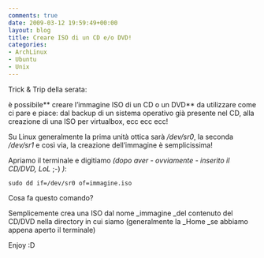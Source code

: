 ```yaml
---
comments: true
date: 2009-03-12 19:59:49+00:00
layout: blog
title: Creare ISO di un CD e/o DVD!
categories:
- ArchLinux
- Ubuntu
- Unix
---
```


Trick & Trip della serata:

è possibile** creare l’immagine ISO di un CD o un DVD** da utilizzare come ci pare e piace: dal backup di un sistema operativo già presente nel CD, alla creazione di una ISO per virtualbox, ecc ecc ecc!


Su Linux generalmente la prima unità ottica sarà _/dev/sr0_, la seconda _/dev/sr1_ e così via, la creazione dell’immagine è semplicissima!




Apriamo il terminale e digitiamo _(dopo aver - ovviamente - inserito il CD/DVD, LoL_ ;-) _)_:




`sudo dd if=/dev/sr0 of=immagine.iso`



Cosa fa questo comando?

Semplicemente crea una ISO dal nome _immagine _del contenuto del CD/DVD nella directory in cui siamo (generalmente la _Home _se abbiamo appena aperto il terminale)

Enjoy :D
